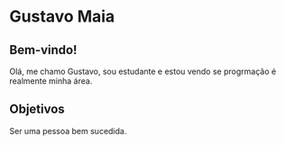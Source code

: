 # Gustavo Maia

## Bem-vindo!

Olá, me chamo Gustavo, sou estudante e estou vendo se progrmação é realmente minha área.

## Objetivos

Ser uma pessoa bem sucedida. 
